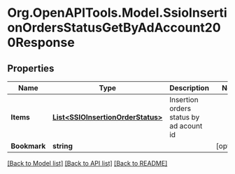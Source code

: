 # Org.OpenAPITools.Model.SsioInsertionOrdersStatusGetByAdAccount200Response

## Properties

Name | Type | Description | Notes
------------ | ------------- | ------------- | -------------
**Items** | [**List&lt;SSIOInsertionOrderStatus&gt;**](SSIOInsertionOrderStatus.md) | Insertion orders status by ad acount id | 
**Bookmark** | **string** |  | [optional] 

[[Back to Model list]](../README.md#documentation-for-models) [[Back to API list]](../README.md#documentation-for-api-endpoints) [[Back to README]](../README.md)

